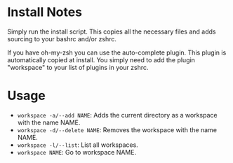 # Install Notes
Simply run the install script. This copies all the necessary files and adds sourcing to your bashrc and/or zshrc.

If you have oh-my-zsh you can use the auto-complete plugin. This plugin is automatically copied at install. You simply need to add the plugin "workspace" to your list of plugins in your zshrc.

# Usage
- `workspace -a/--add NAME`: Adds the current directory as a workspace with the name NAME.
- `workspace -d/--delete NAME`: Removes the workspace with the name NAME.
- `workspace -l/--list`: List all workspaces.
- `workspace NAME`: Go to workspace NAME.

